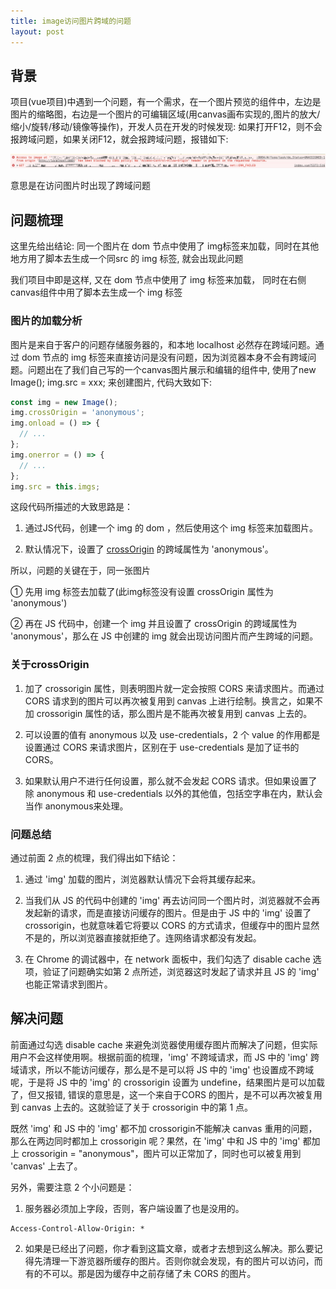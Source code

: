 ```yaml
---
title: image访问图片跨域的问题
layout: post
---
```


## 背景

项目(vue项目)中遇到一个问题，有一个需求，在一个图片预览的组件中，左边是图片的缩略图，右边是一个图片的可编辑区域(用canvas画布实现的,图片的放大/缩小/旋转/移动/镜像等操作)，开发人员在开发的时候发现: 如果打开F12，则不会报跨域问题，如果关闭F12，就会报跨域问题，报错如下:

<img style="width: 900px;" src="../../assets/images/image_error.jpg">

意思是在访问图片时出现了跨域问题

## 问题梳理

这里先给出结论: 同一个图片在 dom 节点中使用了 img标签来加载，同时在其他地方用了脚本去生成一个同src 的 img 标签, 就会出现此问题

我们项目中即是这样, 又在 dom 节点中使用了 img 标签来加载， 同时在右侧canvas组件中用了脚本去生成一个 img 标签

### 图片的加载分析

图片是来自于客户的问题存储服务器的，和本地 localhost 必然存在跨域问题。通过 dom 节点的 img 标签来直接访问是没有问题，因为浏览器本身不会有跨域问题。问题出在了我们自己写的一个canvas图片展示和编辑的组件中, 使用了new Image(); img.src = xxx; 来创建图片, 代码大致如下:

```javascript
const img = new Image();
img.crossOrigin = 'anonymous';
img.onload = () => {
  // ...
};
img.onerror = () => {
  // ...
};
img.src = this.imgs;
```

这段代码所描述的大致思路是：

1. 通过JS代码，创建一个 img 的 dom ，然后使用这个 img 标签来加载图片。

2. 默认情况下，设置了 [crossOrigin](https://developer.mozilla.org/zh-CN/docs/Web/HTML/CORS_settings_attributes) 的跨域属性为 'anonymous'。

所以，问题的关键在于，同一张图片

① 先用 img 标签去加载了(此img标签没有设置 crossOrigin 属性为 'anonymous')

② 再在 JS 代码中，创建一个 img 并且设置了 crossOrigin 的跨域属性为 'anonymous'，那么在 JS 中创建的 img 就会出现访问图片而产生跨域的问题。

### 关于crossOrigin

1. 加了 crossorigin 属性，则表明图片就一定会按照 CORS 来请求图片。而通过CORS 请求到的图片可以再次被复用到 canvas 上进行绘制。换言之，如果不加 crossorigin 属性的话，那么图片是不能再次被复用到 canvas 上去的。

2. 可以设置的值有 anonymous 以及 use-credentials，2 个 value 的作用都是设置通过 CORS 来请求图片，区别在于 use-credentials 是加了证书的 CORS。

3. 如果默认用户不进行任何设置，那么就不会发起 CORS 请求。但如果设置了除 anonymous 和 use-credentials 以外的其他值，包括空字串在内，默认会当作 anonymous来处理。

### 问题总结

通过前面 2 点的梳理，我们得出如下结论：

1. 通过 'img' 加载的图片，浏览器默认情况下会将其缓存起来。

2. 当我们从 JS 的代码中创建的 'img' 再去访问同一个图片时，浏览器就不会再发起新的请求，而是直接访问缓存的图片。但是由于 JS 中的 'img' 设置了 crossorigin，也就意味着它将要以 CORS 的方式请求，但缓存中的图片显然不是的，所以浏览器直接就拒绝了。连网络请求都没有发起。

3. 在 Chrome 的调试器中，在 network 面板中，我们勾选了 disable cache 选项，验证了问题确实如第 2 点所述，浏览器这时发起了请求并且 JS 的 'img' 也能正常请求到图片。


## 解决问题

前面通过勾选 disable cache 来避免浏览器使用缓存图片而解决了问题，但实际用户不会这样使用啊。根据前面的梳理，'img' 不跨域请求，而 JS 中的 'img' 跨域请求，所以不能访问缓存，那么是不是可以将 JS 中的 'img' 也设置成不跨域呢，于是将 JS 中的 'img' 的 crossorigin 设置为 undefine，结果图片是可以加载了，但又报错, 错误的意思是，这一个来自于CORS 的图片，是不可以再次被复用到 canvas 上去的。这就验证了关于 crossorigin 中的第 1 点。

既然 'img' 和 JS 中的 'img' 都不加 crossorigin不能解决 canvas 重用的问题，那么在两边同时都加上 crossorigin 呢？果然，在 'img' 中和 JS 中的 'img' 都加上 crossorigin = "anonymous"，图片可以正常加了，同时也可以被复用到 'canvas' 上去了。

另外，需要注意 2 个小问题是：

1. 服务器必须加上字段，否则，客户端设置了也是没用的。

```
Access-Control-Allow-Origin: *
```

2. 如果是已经出了问题，你才看到这篇文章，或者才去想到这么解决。那么要记得先清理一下游览器所缓存的图片。否则你就会发现，有的图片可以访问，而有的不可以。那是因为缓存中之前存储了未 CORS 的图片。